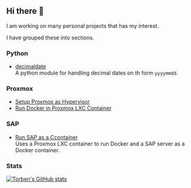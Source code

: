 ## Hi there 👋

I am working on many personal projects that has my interest.

I have grouped these into sections.

### Python

- [decimaldate](https://github.com/TorbenJakobsen/decimaldate)<br/>
  A python module for handling decimal dates on th form ``yyyymmdd``.

### Proxmox

- [Setup Proxmox as Hypervisor](https://github.com/TorbenJakobsen/setup_proxmox_as_hypervisor)
- [Run Docker in Proxmox LXC Container](https://github.com/TorbenJakobsen/run-docker-in-proxmox-lxc-container)

### SAP

- [Run SAP as a Ccontainer](https://github.com/TorbenJakobsen/run_sap_as_a_container)<br/>
  Uses a Proxmox LXC container to run Docker and a SAP server as a Docker container.

### Stats

[![Torben's GitHub stats](https://github-readme-stats.vercel.app/api?username=TorbenJakobsen)](https://github.com/anuraghazra/github-readme-stats)


